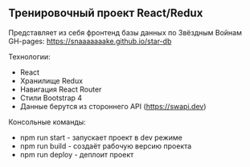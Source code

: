 ## Тренировочный проект React/Redux  

Представляет из себя фронтенд базы данных по Звёздным Войнам  
GH-pages: https://snaaaaaaake.github.io/star-db  
  
Технологии:  
- React  
- Хранилище Redux  
- Навигация React Router  
- Стили Bootstrap 4  
- Данные берутся из стороннего API (https://swapi.dev)    

Консольные команды:  
* npm run start - запускает проект в dev режиме  
* npm run build - создаёт рабочую версию проекта  
* npm run deploy - деплоит проект
